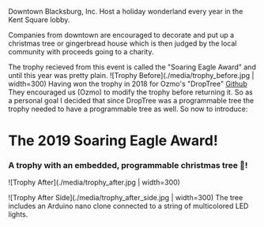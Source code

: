 Downtown Blacksburg, Inc. Host a holiday wonderland every year in the Kent Square lobby. 

Companies from downtown are encouraged to decorate and put up a christmas tree or gingerbread house which is then judged by the local community with proceeds going to a charity.

The trophy recieved from this event is called the "Soaring Eagle Award" and until this year was pretty plain. ![Trophy Before](./media/trophy_before.jpg | width=300)
Having won the trophy in 2018 for Ozmo's "DropTree" [Github](https://github.com/DavidBates/ozmotree-2018) 
They encouraged us (Ozmo) to modify the trophy before returning it. So as a personal goal I decided that since DropTree was a programmable tree the trophy needed to have a programmable tree as well. So now to introduce: 

# The 2019 Soaring Eagle Award!
### A trophy with an embedded, programmable christmas tree 🎄!

![Trophy After](./media/trophy_after.jpg | width=300)

![Trophy After Side](./media/trophy_after_side.jpg | width=300)
The tree includes an Arduino nano clone connected to a string of multicolored LED lights. 

